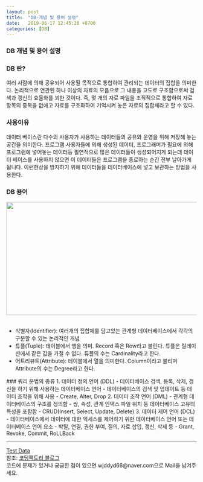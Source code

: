 ```yaml
---
layout: post
title:  "DB-개념 및 용어 설명"
date:   2019-06-17 12:45:20 +0700
categories: [DB]
---
```


###  DB 개념 및 용어 설명
###  DB 란?
여러 사람에 의해 공유되어 사용될 목적으로 통합하여 관리되는 데이터의 집합을 의미한다. 논리적으로 연관된 하나 이상의 자료의 모음으로 그 내용을 고도로 구조함으로써 검색과 갱신의 효율화를 꾀한 것이다. 즉, 몇 개의 자료 파일을 조직적으로 통합하여 자료 항목의 중복을 없애고 자료를 구조화하여 기억시켜 놓은 자료의 집합체라고 할 수 있다.  
###  사용이유
데이터 베이스란 다수의 사용자가 사용하는 데이터들의 공유와 운영을 위해 저장해 놓는 공간을 의미한다. 프로그램 사용자들에 의해 생성된 데이터, 프로그래머가 필요에 의해 프로그램에 넣어놓는 데이터등 필연적으로 많은 데이터들이 생성되어지게 되는데 데이터 베이스를 사용하지 않으면 이 데이터들은 프로그램을 종료하는 순간 전부 날아가게 됩니다. 이런현상을 방지하기 위해 데이터들을 데이터베이스에 넣고 보관하는 방법을 사용한다.  
###  DB 용어
<div><img src="https://img1.daumcdn.net/thumb/R1280x0/?scode=mtistory2&fname=http%3A%2F%2Fcfile9.uf.tistory.com%2Fimage%2F993845445A67253915C638" height="300" width="600" /></div>
<br>
<ul>
	<li>식별자(Identifier): 여러개의 집합체를 담고있는 관계형 데이터베이스에서 각각의 구분할 수 있는 논리적인 개념</li>
	<li>튜플(Tuple): 테이블에서 행을 의미. Record 혹은 Row라고 불린다. 튜플은 릴레이션에서 같은 값을 가질 수 없다. 튜플의 수는 Cardinality라고 한다.</li>
	<li>어트리뷰트(Attribute): 테이블에서 열을 의미한다. Column이라고 불리며 Attribute의 수는 Degree라고 한다.</li>
</ul>
###  쿼리 문법의 종류
1. 데이터 정의 언어 (DDL)
 - 데이터베이스 검색, 등록, 삭제, 갱신을 하기 위해 사용하는 데이터베이스 언어   
 - 데이터베이스의 검색 및 업데이트 등 데이터 조작을 위해 사용
 - Create, Alter, Drop
2. 데이터 조작 언어 (DML)
 - 관계형 데이터베이스의 구조를 정의함
 - 쌍, 속성, 관계 인덱스 파일 위치 등 데이터베이스 고유의 특성을 포함함
 - CRUD(Insert, Select, Update, Delete)
3. 데이터 제어 언어 (DCL)
 - 데이터베이스에서 데이터에 대한 엑세스를 제어하기 위한 데이터베이스 언어 또는 데이터베이스 언어 요소
 - 박탈, 연결, 권한 부여, 질의, 자료 삽입, 갱신, 삭제 등
 - Grant, Revoke, Commit, RoLLBack
<hr>
<a href="https://github.com/wjddyd66/DB/tree/master">Test Data</a><br>
참조: <a href="https://coding-factory.tistory.com/77">코딩팩토리 블로그</a><br>
코드에 문제가 있거나 궁금한 점이 있으면 wjddyd66@naver.com으로  Mail을 남겨주세요.
